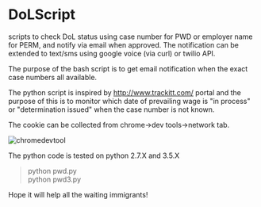 # DoLScript
scripts to check DoL status using case number for PWD or employer name for PERM, and notify via email when approved.
The notification can be extended to text/sms using google voice (via curl) or twilio API. 

The purpose of the bash script is to get email notification when the exact case numbers all available. 

The python script is inspired by http://www.trackitt.com/ portal and the purpose of this is to monitor which date of prevailing wage is "in process" or "determination issued" when the case number is not known. 

The cookie can be collected from chrome->dev tools->network tab.  

![chromedevtool](https://user-images.githubusercontent.com/5523584/35080212-29e82928-fbda-11e7-9bc2-a745e3165d52.PNG)

The python code is tested on python 2.7.X and 3.5.X  
> python pwd.py  
> python pwd3.py  

Hope it will help all the waiting immigrants!
